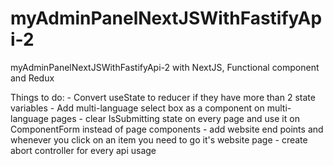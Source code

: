 # myAdminPanelNextJSWithFastifyApi-2
myAdminPanelNextJSWithFastifyApi-2 with NextJS, Functional component and Redux

Things to do:
    - Convert useState to reducer if they have more than 2 state variables
    - Add multi-language select box as a component on multi-language pages
    - clear IsSubmitting state on every page and use it on ComponentForm instead of page components
    - add website end points and whenever you click on an item you need to go it's website page
    - create abort controller for every api usage